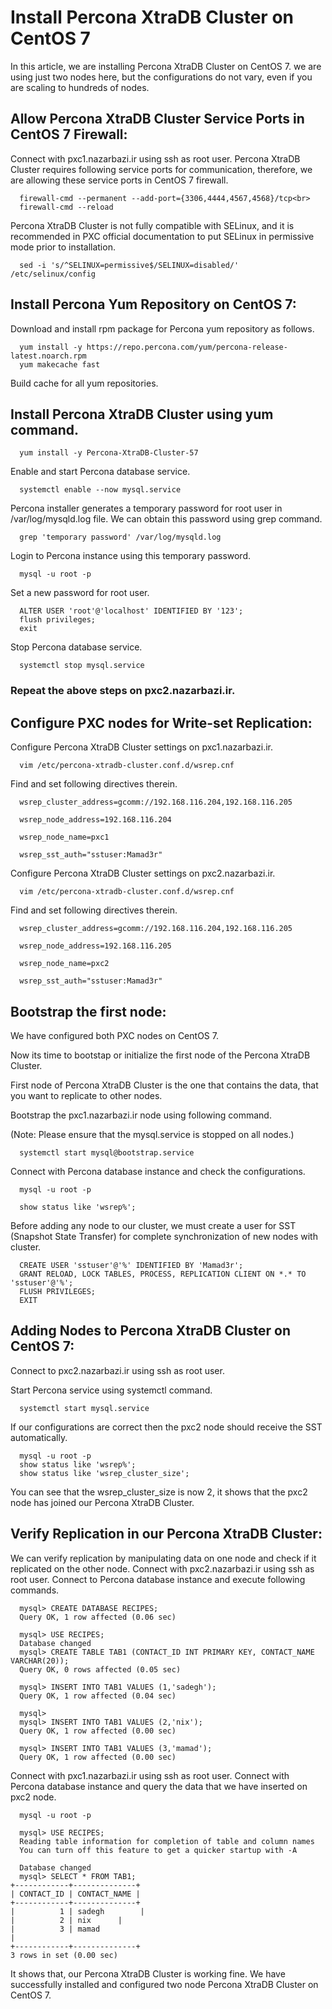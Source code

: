 # Install Percona XtraDB Cluster on CentOS 7

In this article, we are installing Percona XtraDB Cluster on CentOS 7.
we are using just two nodes here, but the configurations do not vary, even if you are scaling to hundreds of nodes.

## Allow Percona XtraDB Cluster Service Ports in CentOS 7 Firewall:
Connect with pxc1.nazarbazi.ir using ssh as root user.
Percona XtraDB Cluster requires following service ports for communication, therefore, we are allowing these service ports in CentOS 7 firewall.
```
  firewall-cmd --permanent --add-port={3306,4444,4567,4568}/tcp<br>
  firewall-cmd --reload
```
Percona XtraDB Cluster is not fully compatible with SELinux, and it is recommended in PXC official documentation to put SELinux in permissive mode prior to installation.
```
  sed -i 's/^SELINUX=permissive$/SELINUX=disabled/' /etc/selinux/config
```

## Install Percona Yum Repository on CentOS 7:

Download and install rpm package for Percona yum repository as follows.
```
  yum install -y https://repo.percona.com/yum/percona-release-latest.noarch.rpm
  yum makecache fast
```
Build cache for all yum repositories.

## Install Percona XtraDB Cluster using yum command. 
```
  yum install -y Percona-XtraDB-Cluster-57
```
Enable and start Percona database service.
```
  systemctl enable --now mysql.service
```
Percona installer generates a temporary password for root user in /var/log/mysqld.log file.
We can obtain this password using grep command.
```
  grep 'temporary password' /var/log/mysqld.log
```
Login to Percona instance using this temporary password.
```
  mysql -u root -p
```
Set a new password for root user.
```
  ALTER USER 'root'@'localhost' IDENTIFIED BY '123';
  flush privileges;
  exit
```
Stop Percona database service.
```
  systemctl stop mysql.service
```
### Repeat the above steps on pxc2.nazarbazi.ir.

## Configure PXC nodes for Write-set Replication:
Configure Percona XtraDB Cluster settings on pxc1.nazarbazi.ir.
```
  vim /etc/percona-xtradb-cluster.conf.d/wsrep.cnf
```
Find and set following directives therein.
```
  wsrep_cluster_address=gcomm://192.168.116.204,192.168.116.205

  wsrep_node_address=192.168.116.204

  wsrep_node_name=pxc1

  wsrep_sst_auth="sstuser:Mamad3r"
```

Configure Percona XtraDB Cluster settings on pxc2.nazarbazi.ir.
```
  vim /etc/percona-xtradb-cluster.conf.d/wsrep.cnf
```
Find and set following directives therein.
```
  wsrep_cluster_address=gcomm://192.168.116.204,192.168.116.205

  wsrep_node_address=192.168.116.205

  wsrep_node_name=pxc2

  wsrep_sst_auth="sstuser:Mamad3r"
```
## Bootstrap the first node:
We have configured both PXC nodes on CentOS 7.

Now its time to bootstap or initialize the first node of the Percona XtraDB Cluster.

First node of Percona XtraDB Cluster is the one that contains the data, that you want to replicate to other nodes.

Bootstrap the pxc1.nazarbazi.ir node using following command.

(Note: Please ensure that the mysql.service is stopped on all nodes.)
```
  systemctl start mysql@bootstrap.service
```
Connect with Percona database instance and check the configurations.
```
  mysql -u root -p

  show status like 'wsrep%';
```
Before adding any node to our cluster, we must create a user for SST (Snapshot State Transfer) for complete synchronization of new nodes with cluster.
```
  CREATE USER 'sstuser'@'%' IDENTIFIED BY 'Mamad3r';
  GRANT RELOAD, LOCK TABLES, PROCESS, REPLICATION CLIENT ON *.* TO 'sstuser'@'%';
  FLUSH PRIVILEGES;
  EXIT
```
## Adding Nodes to Percona XtraDB Cluster on CentOS 7:
Connect to pxc2.nazarbazi.ir using ssh as root user.

Start Percona service using systemctl command.
```
  systemctl start mysql.service
```
If our configurations are correct then the pxc2 node should receive the SST automatically.
```
  mysql -u root -p
  show status like 'wsrep%';
  show status like 'wsrep_cluster_size';
```
You can see that the wsrep_cluster_size is now 2, it shows that the pxc2 node has joined our Percona XtraDB Cluster.
## Verify Replication in our Percona XtraDB Cluster:
We can verify replication by manipulating data on one node and check if it replicated on the other node.
Connect with pxc2.nazarbazi.ir using ssh as root user.
Connect to Percona database instance and execute following commands.

```
  mysql> CREATE DATABASE RECIPES;
  Query OK, 1 row affected (0.06 sec)

  mysql> USE RECIPES;
  Database changed
  mysql> CREATE TABLE TAB1 (CONTACT_ID INT PRIMARY KEY, CONTACT_NAME VARCHAR(20));
  Query OK, 0 rows affected (0.05 sec)

  mysql> INSERT INTO TAB1 VALUES (1,'sadegh');
  Query OK, 1 row affected (0.04 sec)

  mysql>
  mysql> INSERT INTO TAB1 VALUES (2,'nix');
  Query OK, 1 row affected (0.00 sec)

  mysql> INSERT INTO TAB1 VALUES (3,'mamad');
  Query OK, 1 row affected (0.00 sec)
```

Connect with pxc1.nazarbazi.ir using ssh as root user.
Connect with Percona database instance and query the data that we have inserted on pxc2 node.
```
  mysql -u root -p
```
```
  mysql> USE RECIPES;
  Reading table information for completion of table and column names
  You can turn off this feature to get a quicker startup with -A

  Database changed
  mysql> SELECT * FROM TAB1;
+------------+--------------+
| CONTACT_ID | CONTACT_NAME |
+------------+--------------+
|          1 | sadegh        |
|          2 | nix      |
|          3 | mamad
|
+------------+--------------+
3 rows in set (0.00 sec)
```
It shows that, our Percona XtraDB Cluster is working fine.
We have successfully installed and configured two node Percona XtraDB Cluster on CentOS 7.
